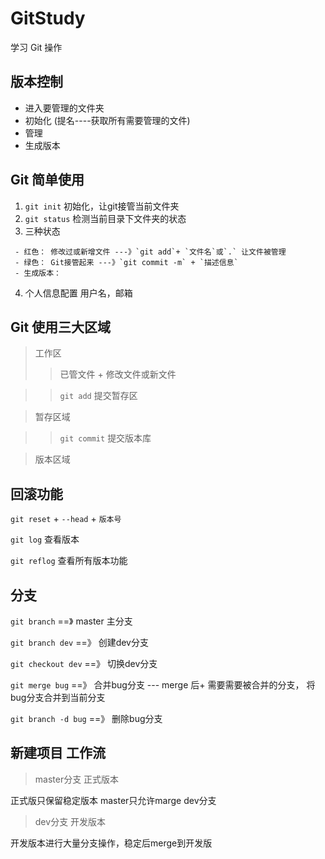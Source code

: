 # GitStudy
学习 Git 操作

## 版本控制
- 进入要管理的文件夹
- 初始化 (提名----获取所有需要管理的文件)
- 管理 
- 生成版本


## Git 简单使用
1. `git init` 初始化，让git接管当前文件夹
2. `git status` 检测当前目录下文件夹的状态
3. 三种状态
```
 - 红色： 修改过或新增文件 ---》`git add`+ `文件名`或`.` 让文件被管理
 - 绿色： Git接管起来 ---》`git commit -m` + `描述信息`
 - 生成版本： 
```
4. 个人信息配置 用户名，邮箱

## Git 使用三大区域
> 工作区
>> 已管文件 + 修改文件或新文件

>> `git add` 提交暂存区 

> 暂存区域

>> `git commit` 提交版本库  


> 版本区域


## 回滚功能

`git reset` + `--head` + `版本号`

`git log` 查看版本

`git reflog` 查看所有版本功能


## 分支
`git branch` ==》 master 主分支

`git branch dev` ==》 创建dev分支

`git checkout dev` ==》 切换dev分支

`git merge bug` ==》 合并bug分支 --- merge 后+ 需要需要被合并的分支， 将bug分支合并到当前分支

`git branch -d bug` ==》 删除bug分支


## 新建项目 工作流

> master分支 正式版本

正式版只保留稳定版本
master只允许marge dev分支

> dev分支 开发版本

开发版本进行大量分支操作，稳定后merge到开发版

